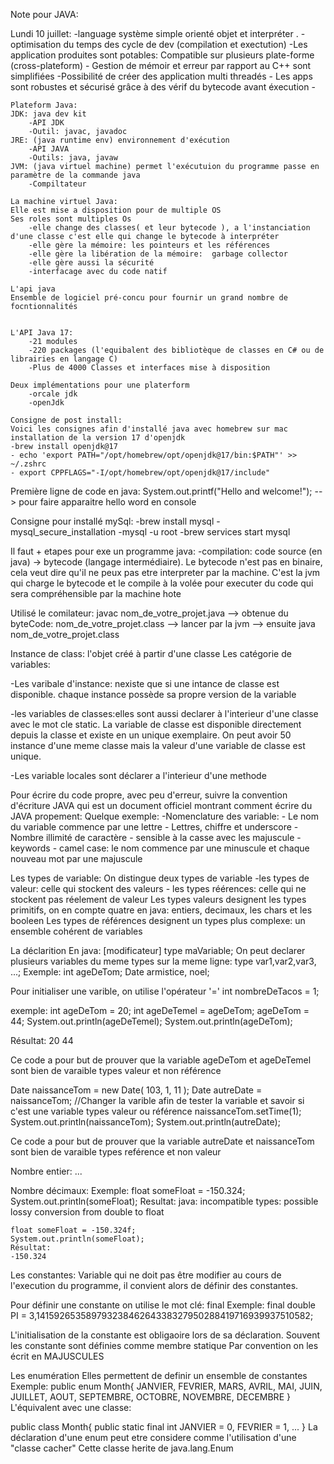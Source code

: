Note pour JAVA:

Lundi 10 juillet:
-language système simple orienté objet et interpréter .
-optimisation du temps des cycle de dev (compilation et exectution)
-Les application produites sont potables: Compatible sur plusieurs plate-forme (cross-plateform) - Gestion de mémoir et erreur par rapport au C++ sont simplifiées
-Possibilité de créer des application multi threadés - Les apps sont robustes et sécurisé grâce à des vérif du bytecode avant éxecution -

    Plateform Java:
    JDK: java dev kit
        -API JDK
        -Outil: javac, javadoc
    JRE: (java runtime env) environnement d'exécution
        -API JAVA
        -Outils: java, javaw
    JVM: (java virtuel machine) permet l'exécutuion du programme passe en paramètre de la commande java
        -Compiltateur

    La machine virtuel Java:
    Elle est mise a disposition pour de multiple OS
    Ses roles sont multiples Os
        -elle change des classes( et leur bytecode ), a l'instanciation d'une classe c'est elle qui change le bytecode à interpréter
        -elle gère la mémoire: les pointeurs et les références
        -elle gère la libération de la mémoire:  garbage collector
        -elle gère aussi la sécurité
        -interfacage avec du code natif

    L'api java
    Ensemble de logiciel pré-concu pour fournir un grand nombre de focntionnalités


    L'API Java 17:
        -21 modules
        -220 packages (l'equibalent des bibliotèque de classes en C# ou de librairies en langage C)
        -Plus de 4000 Classes et interfaces mise à disposition

    Deux implémentations pour une platerform
        -orcale jdk
        -openJdk

    Consigne de post install:
    Voici les consignes afin d'installé java avec homebrew sur mac
    installation de la version 17 d'openjdk
    -brew install openjdk@17
    - echo 'export PATH="/opt/homebrew/opt/openjdk@17/bin:$PATH"' >> ~/.zshrc
    - export CPPFLAGS="-I/opt/homebrew/opt/openjdk@17/include"

Première ligne de code en java: 
System.out.printf("Hello and welcome!"); --> pour faire apparaitre hello word en console

Consigne pour installé mySql:
    -brew install mysql
    -mysql_secure_installation
    -mysql -u root
    -brew services start mysql

Il faut + etapes pour exe un programme java:
    -compilation: code source (en java) -> bytecode (langage intermédiaire). Le bytecode n'est pas en binaire, cela veut dire qu'il ne peux pas etre interpreter par la machine.
    C'est la jvm qui charge le bytecode et le compile à la volée pour executer du code qui sera compréhensible par la machine hote

Utilisé le comilateur:
javac nom_de_votre_projet.java --> obtenue du byteCode: nom_de_votre_projet.class --> lancer par la jvm --> ensuite java nom_de_votre_projet.class

Instance de class: l'objet créé à partir d'une classe
Les catégorie de variables:

-Les varibale d'instance: nexiste que si une intance de classe est disponible. chaque instance possède sa propre version de la variable

-les variables de classes:elles sont aussi declarer à l'interieur d'une classe avec le mot cle static. La variable de classe est disponible directement depuis la classe et existe en un unique exemplaire. On peut avoir 50 instance d'une meme classe mais la valeur d'une variable de classe est unique.

-Les variable locales sont déclarer a l'interieur d'une methode 

Pour écrire du code propre, avec peu d'erreur, suivre la convention d'écriture JAVA qui est un document officiel montrant comment écrire du JAVA propement: Quelque exemple:
        -Nomenclature des variable:
            - Le nom du variable commence par une lettre
            - Lettres, chiffre et underscore
            - Nombre illimité de caractère
            - sensible à la casse avec les majuscule 
            - keywords
            - camel case: le nom commence par une minuscule et chaque nouveau mot par une majuscule

Les types de variable:
    On distingue deux types de variable
        -les types de valeur: celle qui stockent des valeurs
        - les types réérences: celle qui ne stockent pas réelement de valeur
    Les types valeurs designent les types primitifs, on en compte quatre en java: entiers, decimaux, les chars et les booleen
    Les types de références designent un types plus complexe: un ensemble cohérent de variables 

La déclarition
En java:
[modificateur] type maVariable;
On peut declarer plusieurs variables du meme types sur la meme ligne:
type var1,var2,var3, ...;
Exemple:
int ageDeTom;
Date armistice, noel;

Pour initialiser une varible, on utilise l'opérateur '='
int nombreDeTacos = 1;

exemple:
int ageDeTom = 20;
int ageDeTemel = ageDeTom;
ageDeTom = 44;
System.out.println(ageDeTemel);
System.out.println(ageDeTom);

Résultat: 
20
44

Ce code a pour but de prouver que la variable ageDeTom et ageDeTemel sont bien de varaible types valeur et non référence


 Date naissanceTom = new Date( 103, 1, 11 );
 Date autreDate = naissanceTom;
 //Changer la varible afin de tester la variable et savoir si c'est une variable types valeur ou référence
 naissanceTom.setTime(1);
 System.out.println(naissanceTom);
 System.out.println(autreDate);

 Ce code a pour but de prouver que la variable autreDate et naissanceTom sont bien de varaible types reférence et non valeur

Nombre entier:
...

Nombre décimaux:
Exemple:
    float someFloat = -150.324;
    System.out.println(someFloat);
    Resultat:
    java: incompatible types: possible lossy conversion from double to float

    float someFloat = -150.324f;
    System.out.println(someFloat);
    Résultat:
    -150.324

Les constantes:
Variable qui ne doit pas être modifier au cours de l'execution du programme, il convient alors de définir des constantes.

Pour définir une constante on utilise le mot clé: final
Exemple: 
final double PI = 3,14159265358979323846264338327950288419716939937510582;

L'initialisation de la constante est obligaoire lors de sa déclaration.
Souvent les constante sont définies comme membre statique
Par convention on les écrit en MAJUSCULES

Les enumération
Elles permettent de definir un ensemble de constantes
Exemple:
public enum Month{
    JANVIER,
    FEVRIER,
    MARS,
    AVRIL,
    MAI,
    JUIN,
    JUILLET,
    AOUT,
    SEPTEMBRE,
    OCTOBRE,
    NOVEMBRE,
    DECEMBRE
}
 L'équivalent avec une classe:

 public class Month{
    public static final int JANVIER = 0, FEVRIER = 1, ...
 }
La déclaration d'une enum peut etre considere comme l'utilisation d'une "classe cacher"
Cette classe herite de java.lang.Enum